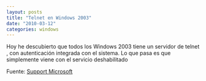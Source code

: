```yaml
---
layout: posts
title: "Telnet en Windows 2003"
date: "2010-03-12"
categories: windows
---
```


Hoy he descubierto que todos los Windows 2003 tiene un servidor de telnet , con autenticación integrada con el sistema. Lo que pasa es que simplemente viene con el servicio deshabilitado

Fuente: [Support Microsoft](https://support.microsoft.com/kb/323356/es)
